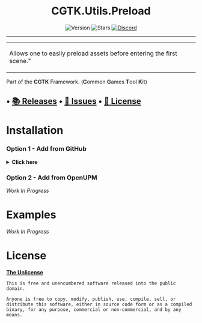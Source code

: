 <!-- toc -->
<div style="text-align: center;">

# CGTK.Utils.Preload

![Version](https://img.shields.io/github/package-json/v/Common-Games/Utils.Preload?style=for-the-badge)
![Stars](https://img.shields.io/github/stars/Common-Games/Utils.Preload?color=orange&style=for-the-badge)
[![Discord](https://img.shields.io/discord/763171539763462144?color=%237289DA&label=discord&logo=discord&style=for-the-badge)](https://discord.gg/S9wHQ96)

</div>
<!-- tocstop -->

------

<table>
<tr>
<td>

Allows one to easily preload assets before entering the first scene."

</td>
</tr>
</table>

Part of the **CGTK** Framework. (**C**ommon **G**ames **T**ool **K**it)

• [📚 Releases](https://github.com/Common-Games/Utils.Preload/releases)
• [💬 Issues](  https://github.com/Common-Games/Utils.Preload/issues)
• [📝 License]( https://github.com/Common-Games/Utils.Preload/blob/stable/LICENSE)
------
# Installation

### Option 1 - Add from GitHub
<details>
<summary> <b>Click here</b> </summary>

1. Install [**CGTK.Utils.Extensions**](https://github.com/Common-Games/Utils.Extensions)
2. Open `Window/Package Manager`
3. Click <kbd>+</kbd>
4. <kbd>Add from Git URL</kbd>
5. `https://github.com/Common-Games/Utils.Preload.git` <kbd>Add</kbd>

<b>Note that Unity doesn't give you the ability to receive updates through the Package Manager this way, you will have to update manually!!</b>
</details>

### Option 2 - Add from OpenUPM

*Work In Progress*

# Examples
*Work In Progress*

# License

[**The Unlicense**](../LICENSE.md)
  ```text
  This is free and unencumbered software released into the public domain.
    
  Anyone is free to copy, modify, publish, use, compile, sell, or
  distribute this software, either in source code form or as a compiled
  binary, for any purpose, commercial or non-commercial, and by any
  means.
  ```